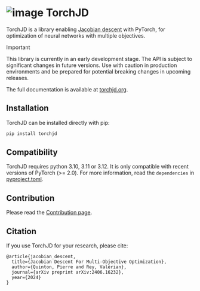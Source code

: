 # ![image](docs/source/icons/favicon-32x32.png) TorchJD

TorchJD is a library enabling [Jacobian descent](https://arxiv.org/pdf/2406.16232) with PyTorch, for optimization of neural networks
with multiple objectives.

> [!IMPORTANT]
> This library is currently in an early development stage. The API is subject to significant changes
> in future versions. Use with caution in production environments and be prepared for potential
> breaking changes in upcoming releases.

The full documentation is available at [torchjd.org](https://torchjd.org).

## Installation
<!-- start installation -->
TorchJD can be installed directly with pip:
```bash
pip install torchjd
```
<!-- end installation -->

## Compatibility
TorchJD requires python 3.10, 3.11 or 3.12. It is only compatible with recent versions of PyTorch
(>= 2.0). For more information, read the `dependencies` in [pyproject.toml](./pyproject.toml).

## Contribution

Please read the [Contribution page](CONTRIBUTING.md).

## Citation
If you use TorchJD for your research, please cite:
```
@article{jacobian_descent,
  title={Jacobian Descent For Multi-Objective Optimization},
  author={Quinton, Pierre and Rey, Valérian},
  journal={arXiv preprint arXiv:2406.16232},
  year={2024}
}
```
